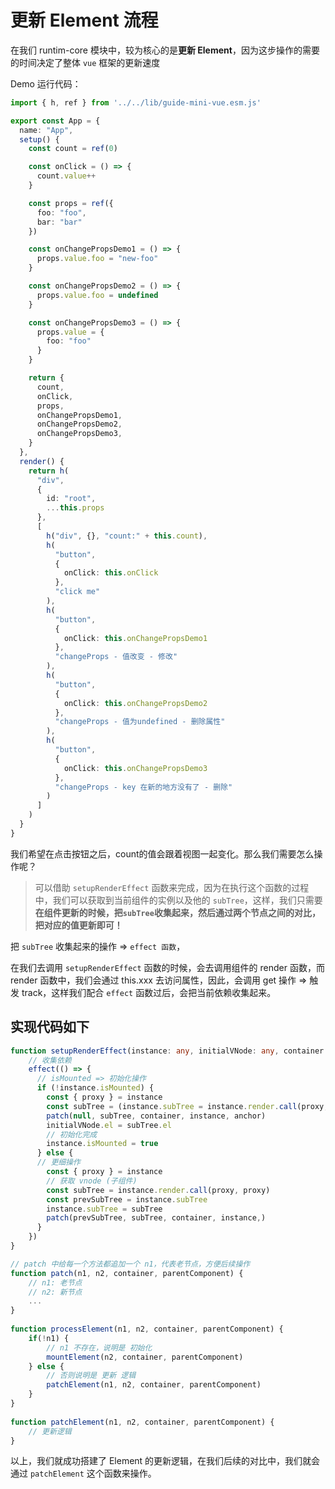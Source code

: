 # 更新 Element 流程

在我们 runtim-core 模块中，较为核心的是**更新 Element**，因为这步操作的需要的时间决定了整体 ``vue`` 框架的更新速度

Demo 运行代码：

~~~ts
import { h, ref } from '../../lib/guide-mini-vue.esm.js'

export const App = {
  name: "App",
  setup() {
    const count = ref(0)

    const onClick = () => {
      count.value++
    }

    const props = ref({
      foo: "foo",
      bar: "bar"
    })

    const onChangePropsDemo1 = () => {
      props.value.foo = "new-foo"
    }

    const onChangePropsDemo2 = () => {
      props.value.foo = undefined
    }

    const onChangePropsDemo3 = () => {
      props.value = {
        foo: "foo"
      }
    }

    return {
      count,
      onClick,
      props,
      onChangePropsDemo1,
      onChangePropsDemo2,
      onChangePropsDemo3,
    }
  },
  render() {
    return h(
      "div",
      {
        id: "root",
        ...this.props
      },
      [
        h("div", {}, "count:" + this.count),
        h(
          "button",
          {
            onClick: this.onClick
          },
          "click me"
        ),
        h(
          "button",
          {
            onClick: this.onChangePropsDemo1
          },
          "changeProps - 值改变 - 修改"
        ),
        h(
          "button",
          {
            onClick: this.onChangePropsDemo2
          },
          "changeProps - 值为undefined - 删除属性"
        ),
        h(
          "button",
          {
            onClick: this.onChangePropsDemo3
          },
          "changeProps - key 在新的地方没有了 - 删除"
        )
      ]
    )
  }
}
~~~

我们希望在点击按钮之后，count的值会跟着视图一起变化。那么我们需要怎么操作呢？

> 可以借助 ``setupRenderEffect``  函数来完成，因为在执行这个函数的过程中，我们可以获取到当前组件的实例以及他的 ``subTree``，这样，我们只需要**在组件更新的时候，把``subTree``收集起来，然后通过两个节点之间的对比，把对应的值更新即可！**

把 ``subTree`` 收集起来的操作 => ``effect 函数``，

在我们去调用 ``setupRenderEffect``  函数的时候，会去调用组件的 render 函数，而 render 函数中，我们会通过 this.xxx 去访问属性，因此，会调用 get 操作 => 触发 track，这样我们配合 ``effect`` 函数过后，会把当前依赖收集起来。

## 实现代码如下

~~~ts
function setupRenderEffect(instance: any, initialVNode: any, container: any, parentComponent, anchor) {
    // 收集依赖
    effect(() => {
      // isMounted => 初始化操作
      if (!instance.isMounted) {
        const { proxy } = instance
        const subTree = (instance.subTree = instance.render.call(proxy, proxy))
        patch(null, subTree, container, instance, anchor)
        initialVNode.el = subTree.el
        // 初始化完成
        instance.isMounted = true
      } else {
      // 更细操作
        const { proxy } = instance
        // 获取 vnode (子组件)
        const subTree = instance.render.call(proxy, proxy)
        const prevSubTree = instance.subTree
        instance.subTree = subTree
        patch(prevSubTree, subTree, container, instance,)
      }
    })
}

// patch 中给每一个方法都追加一个 n1，代表老节点，方便后续操作
function patch(n1, n2, container, parentComponent) {
    // n1: 老节点
    // n2: 新节点
    ...
}
    
function processElement(n1, n2, container, parentComponent) {
    if(!n1) {
        // n1 不存在，说明是 初始化
        mountElement(n2, container, parentComponent)
    } else {
        // 否则说明是 更新 逻辑
        patchElement(n1, n2, container, parentComponent)
    }
}
    
function patchElement(n1, n2, container, parentComponent) {
    // 更新逻辑
}
~~~

以上，我们就成功搭建了 Element 的更新逻辑，在我们后续的对比中，我们就会通过 ``patchElement`` 这个函数来操作。
